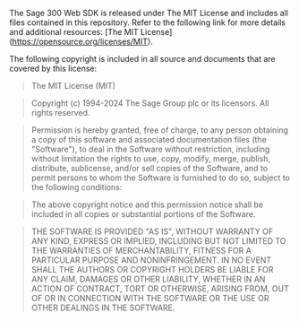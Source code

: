 The Sage 300 Web SDK is released under The MIT License and includes all files 
contained in this repository. Refer to the following link for more details 
and additional resources: [The MIT License] (https://opensource.org/licenses/MIT). 

The following copyright is included in all source and documents that are covered by this license: 

>The MIT License (MIT)

>Copyright (c) 1994-2024 The Sage Group plc or its licensors.  All rights reserved.
 
>Permission is hereby granted, free of charge, to any person obtaining a copy of 
this software and associated documentation files (the "Software"), to deal in 
the Software without restriction, including without limitation the rights to use, 
copy, modify, merge, publish, distribute, sublicense, and/or sell copies of the 
Software, and to permit persons to whom the Software is furnished to do so, 
subject to the following conditions:
 
>The above copyright notice and this permission notice shall be included in all 
copies or substantial portions of the Software.
 
>THE SOFTWARE IS PROVIDED "AS IS", WITHOUT WARRANTY OF ANY KIND, EXPRESS OR IMPLIED, 
INCLUDING BUT NOT LIMITED TO THE WARRANTIES OF MERCHANTABILITY, FITNESS FOR A 
PARTICULAR PURPOSE AND NONINFRINGEMENT. IN NO EVENT SHALL THE AUTHORS OR COPYRIGHT 
HOLDERS BE LIABLE FOR ANY CLAIM, DAMAGES OR OTHER LIABILITY, WHETHER IN AN ACTION OF 
CONTRACT, TORT OR OTHERWISE, ARISING FROM, OUT OF OR IN CONNECTION WITH THE SOFTWARE 
OR THE USE OR OTHER DEALINGS IN THE SOFTWARE.